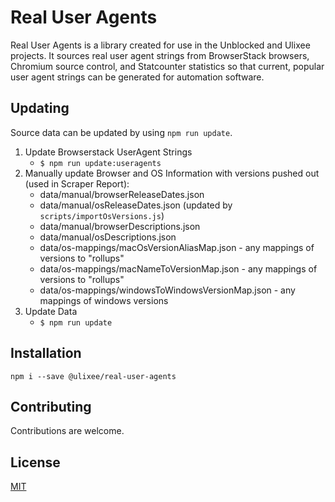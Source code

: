 # Real User Agents

Real User Agents is a library created for use in the Unblocked and Ulixee projects. It sources real user agent strings from BrowserStack browsers, Chromium source control, and Statcounter statistics so that current, popular user agent strings can be generated for automation software.

## Updating

Source data can be updated by using `npm run update`.

1. Update Browserstack UserAgent Strings
   - `$ npm run update:useragents`
2. Manually update Browser and OS Information with versions pushed out (used in Scraper Report):
   - data/manual/browserReleaseDates.json
   - data/manual/osReleaseDates.json (updated by `scripts/importOsVersions.js`)
   - data/manual/browserDescriptions.json
   - data/manual/osDescriptions.json
   - data/os-mappings/macOsVersionAliasMap.json - any mappings of versions to "rollups"
   - data/os-mappings/macNameToVersionMap.json - any mappings of versions to "rollups"
   - data/os-mappings/windowsToWindowsVersionMap.json - any mappings of windows versions
3. Update Data
   - `$ npm run update`

## Installation

```shell script
npm i --save @ulixee/real-user-agents
```

## Contributing

Contributions are welcome.

## License

[MIT](LICENSE)

